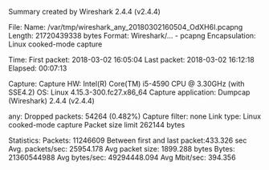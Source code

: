 Summary created by Wireshark 2.4.4 (v2.4.4)

File: 
   Name: /var/tmp/wireshark_any_20180302160504_OdXH6I.pcapng
   Length: 21720439338 bytes
   Format: Wireshark/... - pcapng
   Encapsulation: Linux cooked-mode capture


Time:
   First packet: 2018-03-02 16:05:04
   Last packet: 2018-03-02 16:12:18
   Elapsed: 00:07:13


Capture:
   Capture HW: Intel(R) Core(TM) i5-4590 CPU @ 3.30GHz (with SSE4.2)
   OS: Linux 4.15.3-300.fc27.x86_64
   Capture application: Dumpcap (Wireshark) 2.4.4 (v2.4.4)

   any:
      Dropped packets: 54264 (0.482%)
      Capture filter: none
      Link type: Linux cooked-mode capture
      Packet size limit 262144 bytes

Statistics:
   Packets: 11246609
   Between first and last packet:433.326 sec
   Avg. packets/sec: 25954.178
   Avg packet size: 1899.288 bytes
   Bytes: 21360544988
   Avg bytes/sec: 49294448.094
   Avg Mbit/sec: 394.356



